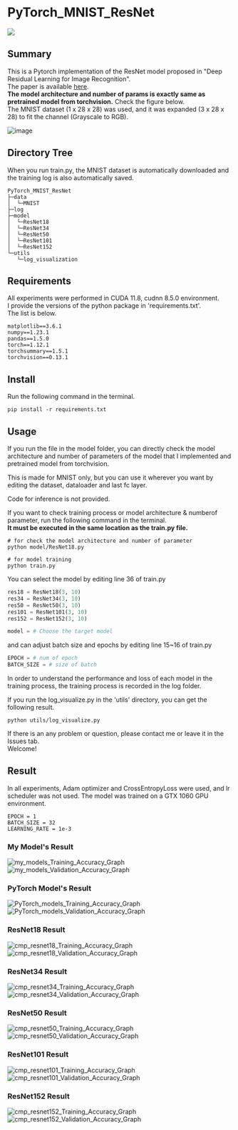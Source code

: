 # PyTorch_MNIST_ResNet
<img src="https://img.shields.io/badge/license-MIT-green">   

## Summary
This is a Pytorch implementation of the ResNet model proposed in "Deep Residual Learning for Image Recognition".   
The paper is available [here](https://arxiv.org/abs/1512.03385).   
**The model architecture and number of params is exactly same as pretrained model from torchvision.**
Check the figure below.    
The MNIST dataset (1 x 28 x 28) was used, and it was expanded (3 x 28 x 28) to fit the channel (Grayscale to RGB).

![image](https://user-images.githubusercontent.com/59161083/196022855-d0011bcb-e93e-4f41-aea8-67a4ff8617c2.png)


## Directory Tree
When you run train.py, the MNIST dataset is automatically downloaded and the training log is also automatically saved.

```
PyTorch_MNIST_ResNet
├─data
│  └─MNIST
├─log
├─model
│  └─ResNet18
│  └─ResNet34
│  └─ResNet50
│  └─ResNet101
│  └─ResNet152
└─utils
   └─log_visualization
```

## Requirements
All experiments were performed in CUDA 11.8, cudnn 8.5.0 environment.   
I provide the versions of the python package in 'requirements.txt'.   
The list is below.   
```
matplotlib==3.6.1
numpy==1.23.1
pandas==1.5.0
torch==1.12.1
torchsummary==1.5.1
torchvision==0.13.1
```


## Install
Run the following command in the terminal.
```
pip install -r requirements.txt
```

## Usage
If you run the file in the model folder, you can directly check the model architecture and number of parameters of the model that I implemented and pretrained model from torchvision.

This is made for MNIST only, but you can use it wherever you want by editing the dataset, dataloader and last fc layer.

Code for inference is not provided.

If you want to check training process or model architecture & numberof parameter, run the following command in the terminal.   
**It must be executed in the same location as the train.py file.**

```
# for check the model architecture and number of parameter
python model/ResNet18.py
```

```
# for model training
python train.py
```

You can select the model by editing line 36 of train.py

```python
res18 = ResNet18(3, 10)
res34 = ResNet34(3, 10)
res50 = ResNet50(3, 10)
res101 = ResNet101(3, 10)
res152 = ResNet152(3, 10)

model = # Choose the target model
```

and can adjust batch size and epochs by editing line 15~16 of train.py

```python
EPOCH = # num of epoch
BATCH_SIZE = # size of batch
```

In order to understand the performance and loss of each model in the training process, the training process is recorded in the log folder.

If you run the log_visualize.py in the 'utils' directory, you can get the following result.
```
python utils/log_visualize.py 
```

If there is an any problem or question, please contact me or leave it in the Issues tab.    
Welcome!   

## Result
In all experiments, Adam optimizer and CrossEntropyLoss were used, and lr scheduler was not used. The model was trained on a GTX 1060 GPU environment.


```
EPOCH = 1
BATCH_SIZE = 32
LEARNING_RATE = 1e-3
```

### My Model's Result
![my_models_Training_Accuracy_Graph](https://user-images.githubusercontent.com/59161083/196202584-6d339a4b-de41-4e40-93ad-975490c15c40.png)
![my_models_Validation_Accuracy_Graph](https://user-images.githubusercontent.com/59161083/196200039-9d354cb6-c0a4-447a-9476-c5c26eb3c0b1.png)

### PyTorch Model's Result
![PyTorch_models_Training_Accuracy_Graph](https://user-images.githubusercontent.com/59161083/196200044-6a0a06e9-12dd-4c36-9f8d-506d6e8d0887.png)
![PyTorch_models_Validation_Accuracy_Graph](https://user-images.githubusercontent.com/59161083/196200048-3c151003-7271-4e72-9fd3-1c2c307852be.png)

### ResNet18 Result
![cmp_resnet18_Training_Accuracy_Graph](https://user-images.githubusercontent.com/59161083/196200228-b58124e2-f3c9-4dfc-8f95-c0a1b481b029.png)
![cmp_resnet18_Validation_Accuracy_Graph](https://user-images.githubusercontent.com/59161083/196200233-65c564da-df7c-4813-8b1a-74deb540c4bc.png)

### ResNet34 Result
![cmp_resnet34_Training_Accuracy_Graph](https://user-images.githubusercontent.com/59161083/196200271-453a6ce2-e619-473f-9461-e791c0419265.png)
![cmp_resnet34_Validation_Accuracy_Graph](https://user-images.githubusercontent.com/59161083/196200274-de9d3c01-37ff-47bc-864d-bb2507d9bfdc.png)

### ResNet50 Result
![cmp_resnet50_Training_Accuracy_Graph](https://user-images.githubusercontent.com/59161083/196200337-2613eae7-48e1-4dd1-84fb-181e4f7bd36b.png)
![cmp_resnet50_Validation_Accuracy_Graph](https://user-images.githubusercontent.com/59161083/196200345-5a9da7b3-7c18-40a8-9171-5cf467a41d49.png)

### ResNet101 Result
![cmp_resnet101_Training_Accuracy_Graph](https://user-images.githubusercontent.com/59161083/196200533-6253d38b-2dc0-49d2-9f81-5f183eea7a95.png)
![cmp_resnet101_Validation_Accuracy_Graph](https://user-images.githubusercontent.com/59161083/196200540-98839f9a-cc9f-47eb-af25-7b6b216deea1.png)

### ResNet152 Result
![cmp_resnet152_Training_Accuracy_Graph](https://user-images.githubusercontent.com/59161083/196200592-94ac0bcc-6080-4fa5-a24a-059d31454af4.png)
![cmp_resnet152_Validation_Accuracy_Graph](https://user-images.githubusercontent.com/59161083/196200601-572661d7-addd-41c1-8385-2bb69f58533c.png)
